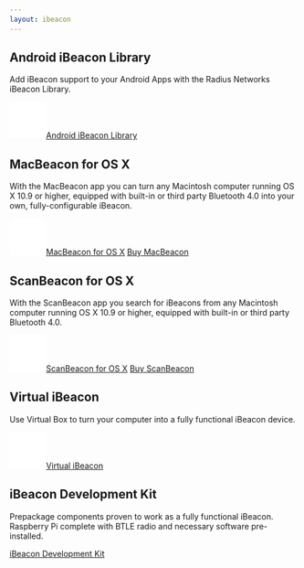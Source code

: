 ```yaml
---
layout: ibeacon
---
```


## Android iBeacon Library

Add iBeacon support to your Android Apps with the Radius Networks iBeacon Library.

<a class="btn" href="android"><img src="/img/android.svg" />Android iBeacon Library</a>

## MacBeacon for OS X

With the MacBeacon app you can turn any Macintosh computer running OS X 10.9 or higher, equipped with built-in or third party Bluetooth 4.0 into your own, fully-configurable iBeacon.

<a class="btn" href="http://www.radiusnetworks.com/macbeacon-app.html"><img src="/img/desktop.svg">MacBeacon for OS X</a>
<a class="btn" href="http://account.radiusnetworks.com/orders/new?sku=5">Buy MacBeacon</a>

## ScanBeacon for OS X
With the ScanBeacon app you search for iBeacons from any Macintosh computer running OS X 10.9 or higher, equipped with built-in or third party Bluetooth 4.0.

<a class="btn" href="http://www.radiusnetworks.com/scanbeacon-app.html"><img src="/img/desktop.svg">ScanBeacon for OS X</a>
<a class="btn" href="http://account.radiusnetworks.com/orders/new?sku=6">Buy ScanBeacon</a>

## Virtual iBeacon

Use Virtual Box to turn your computer into a fully functional iBeacon device.

<a class="btn" href="virtual.html"><img src="/img/desktop.svg">Virtual iBeacon</a>

## iBeacon Development Kit

Prepackage components proven to work as a fully functional iBeacon. Raspberry Pi complete with BTLE radio and necessary software pre-installed.

<a class="btn" href="ibeacon-development-kit.html">iBeacon Development Kit</a>
